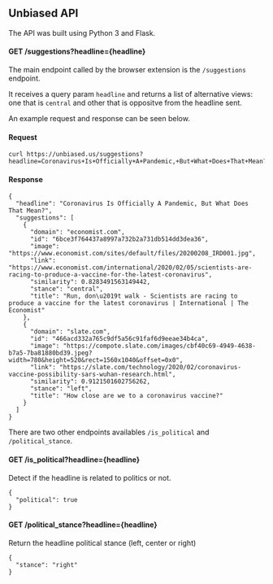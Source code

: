## Unbiased API

The API was built using Python 3 and Flask. 

#### GET /suggestions?headline={headline}
The main endpoint called by the browser extension is the `/suggestions` endpoint. 

It receives a query param `headline` and returns a list of alternative views: one that is `central` and other that is oppositve from the headline sent.

An example request and response can be seen below.

#### Request

```
curl https://unbiased.us/suggestions?headline=Coronavirus+Is+Officially+A+Pandemic,+But+What+Does+That+Mean?
```

#### Response
```
{
  "headline": "Coronavirus Is Officially A Pandemic, But What Does That Mean?", 
  "suggestions": [
    {
      "domain": "economist.com", 
      "id": "6bce3f764437a8997a732b2a731db514dd3dea36", 
      "image": "https://www.economist.com/sites/default/files/20200208_IRD001.jpg", 
      "link": "https://www.economist.com/international/2020/02/05/scientists-are-racing-to-produce-a-vaccine-for-the-latest-coronavirus", 
      "similarity": 0.8283491563149442, 
      "stance": "central", 
      "title": "Run, don\u2019t walk - Scientists are racing to produce a vaccine for the latest coronavirus | International | The Economist"
    }, 
    {
      "domain": "slate.com", 
      "id": "466acd332a765c9df5a56c91faf6d9eeae34b4ca", 
      "image": "https://compote.slate.com/images/cbf40c69-4949-4638-b7a5-7ba81880bd39.jpeg?width=780&height=520&rect=1560x1040&offset=0x0", 
      "link": "https://slate.com/technology/2020/02/coronavirus-vaccine-possibility-sars-wuhan-research.html", 
      "similarity": 0.9121501602756262, 
      "stance": "left", 
      "title": "How close are we to a coronavirus vaccine?"
    }
  ]
}
```

There are two other endpoints availables `/is_political` and `/political_stance`.

#### GET /is_political?headline={headline}
Detect if the headline is related to politics or not.

```
{
  "political": true
}

```

#### GET /political_stance?headline={headline}
Return the headline political stance (left, center or right)

```
{
  "stance": "right"
}
```